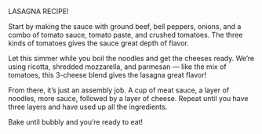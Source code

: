 LASAGNA RECIPE!

Start by making the sauce with ground beef, bell peppers, onions, and a combo of tomato sauce, tomato paste, and crushed tomatoes. The three kinds of tomatoes gives the sauce great depth of flavor.

Let this simmer while you boil the noodles and get the cheeses ready. We’re using ricotta, shredded mozzarella, and parmesan — like the mix of tomatoes, this 3-cheese blend gives the lasagna great flavor!

From there, it’s just an assembly job. A cup of meat sauce, a layer of noodles, more sauce, followed by a layer of cheese. Repeat until you have three layers and have used up all the ingredients.

Bake until bubbly and you’re ready to eat!
